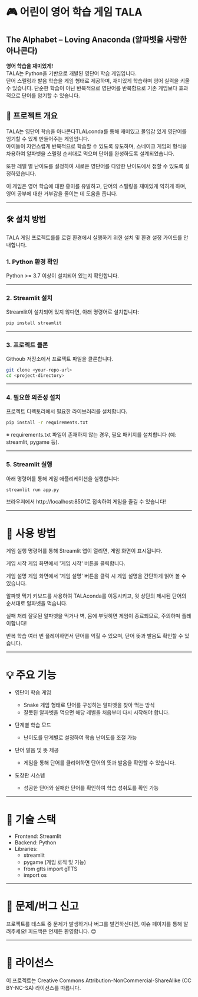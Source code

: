 # 🎮 어린이 영어 학습 게임 TALA  
## The Alphabet – Loving Anaconda (알파벳을 사랑한 아나콘다)

**영어 학습을 재미있게!**  
TALA는 Python을 기반으로 개발된 영단어 학습 게임입니다.  
단어 스펠링과 발음 학습을 게임 형태로 제공하며, 재미있게 학습하며 영어 실력을 키울 수 있습니다.
단순한 학습이 아닌 반복적으로 영단어를 반복함으로 기존 게임보다 효과적으로 단어를 암기할 수 있습니다.

## 📌 프로젝트 개요

TALA는 영단어 학습을 아나콘다TLALconda를 통해 재미있고 몰입감 있게 영단어를 임기할 수 있게 만들어주는 게임입니다.  
아이들이 자연스럽게 반복적으로 학습할 수 있도록 유도하며, 스네이크 게임의 형식을 차용하여 알파벳을 스펠링 순서대로 먹으며 단어를 완성하도록 설계되었습니다.  

또한 레벨 별 난이도를 설정하여 새로운 영단어를 다양한 난이도에서 접할 수 있도록 설정하였습니다.

이 게임은 영어 학습에 대한 흥미를 유발하고, 단어의 스펠링을 재미있게 익히게 하며, 영어 공부에 대한 거부감을 줄이는 데 도움을 줍니다.

---

## 🛠️ 설치 방법  

TALA 게임 프로젝트를를 로컬 환경에서 실행하기 위한 설치 및 환경 설정 가이드를 안내합니다.  

### 1. Python 환경 확인  
Python >= 3.7 이상이 설치되어 있는지 확인합니다. 

---

### 2. Streamlit 설치  
Streamlit이 설치되어 있지 않다면, 아래 명령어로 설치합니다: 
```bash
pip install streamlit
```
---

### 3. 프로젝트 클론
Githoub 저장소에서 프로젝트 파일을 클론합니다.
```bash
git clone <your-repo-url>
cd <project-directory>
```
---

### 4. 필요한 의존성 설치
프로젝트 디렉토리에서 필요한 라이브러리를 설치합니다.
```bash
pip install -r requirements.txt
```
※ requirements.txt 파일이 존재하지 않는 경우, 필요 패키지를 설치합니다 (예: streamlit, pygame 등).

---

### 5. Streamlit 실행
아래 명령어를 통해 게임 애플리케이션을 실행합니다:

```bash
streamlit run app.py
```
브라우저에서 http://localhost:8501로 접속하여 게임을 즐길 수 있습니다!

---

# 🚀 사용 방법
게임 실행
명령어를 통해 Streamlit 앱이 열리면, 게임 화면이 표시됩니다.

게임 시작
게임 화면에서 '게임 시작' 버튼을 클릭합니다.

게임 설명
게임 화면에서 '게임 설명' 버튼을 클릭 시 게임 설명을 간단하게 읽어 볼 수 있습니다.

알파벳 먹기
키보드를 사용하여 TALAconda를 이동시키고, 윗 상단의 제시된 단어의 순서대로 알파벳을 먹습니다.

실패 처리
잘못된 알파벳을 먹거나 벽, 몸에 부딪히면 게임이 종료되므로, 주의하며 플레이합니다!

반복 학습
여러 번 플레이하면서 단어를 익힐 수 있으며, 단어 뜻과 발음도 확인할 수 있습니다.

---

# 💡 주요 기능
- 영단어 학습 게임

  - Snake 게임 형태로 단어를 구성하는 알파벳을 찾아 먹는 방식
  - 잘못된 알파벳을 먹으면 해당 레벨을 처음부터 다시 시작해야 합니다.

- 단계별 학습 모드

  - 난이도를 단계별로 설정하여 학습 난이도를 조절 가능
- 단어 발음 및 뜻 제공

  - 게임을 통해 단어를 클리어하면 단어의 뜻과 발음을 확인할 수 있습니다.
 
- 도장판 시스템

  - 성공한 단어와 실패한 단어를 확인하여 학습 성취도를 확인 가능

---
 
# 🔧 기술 스택
- Frontend: Streamlit
- Backend: Python
- Libraries:
  - streamlit
  - pygame (게임 로직 및 기능)
  - from gtts import gTTS
  - import os

---

# 🛑 문제/버그 신고
프로젝트를 테스트 중 문제가 발생하거나 버그를 발견하신다면, 이슈 페이지를 통해 알려주세요!
피드백은 언제든 환영합니다. 😊

---

# 📜 라이선스
이 프로젝트는 Creative Commons Attribution-NonCommercial-ShareAlike (CC BY-NC-SA) 라이선스를 따릅니다.
